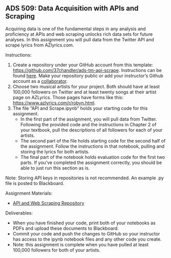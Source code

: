 ## ADS 509: Data Acquisition with APIs and Scraping

Acquiring data is one of the fundamental steps in any analysis and proficiency at APIs and web scraping unlocks rich data sets for future analyses. In this assignment you will pull data from the Twitter API and scrape lyrics from AZlyrics.com.  

Instructions: 

1. Create a repository under your GitHub account from this template: https://github.com/37chandler/ads-tm-api-scrape. Instructions can be found [here](https://docs.github.com/en/repositories/creating-and-managing-repositories/creating-a-repository-from-a-template). Make your repository public or add your instructor’s Github account as a [collaborator](https://docs.github.com/en/account-and-profile/setting-up-and-managing-your-github-user-account/managing-access-to-your-personal-repositories/inviting-collaborators-to-a-personal-repository). 
2. Choose two musical artists for your project. Both should have at least 100,000 followers on Twitter and at least twenty songs at their artist page on AZLyrics. Those pages have forms like this: https://www.azlyrics.com/r/robyn.html. 
3. The file “API and Scrape.ipynb” holds your starting code for this assignment. 
    * In the first part of the assignment, you will pull data from Twitter. Following the provided code and the instructions in Chapter 2 of your textbook, pull the descriptions of all followers for each of your artists.
    * The second part of the file holds starting code for the second half of the assignment. Follow the instructions in that notebook, pulling and storing the lyrics for both artists.
    * The final part of the notebook holds evaluation code for the first two parts. If you’ve completed the assignment correctly, you should be able to just run this section as is. 

Note: Storing API keys in repositories is not recommended. An example .py file is posted to Blackboard. 

Assignment Materials:
* [API and Web Scraping Repository](https://github.com/37chandler/ads-tm-api-scrape)

Deliverables:
* When you have finished your code, print both of your notebooks as PDFs and upload these documents to Blackboard. 
* Commit your code and push the changes to GitHub so your instructor has access to the ipynb notebook files and any other code you create. 
* Note: this assignment is complete when you have pulled at least 100,000 followers for both of your artists. 
